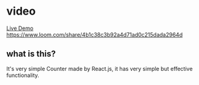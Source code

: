 # video
<a href="https://tender-brown-2d615c.netlify.app/">Live Demo </a>
https://www.loom.com/share/4b1c38c3b92a4d71ad0c215dada2964d

## what is this?

It's very simple Counter made by React.js, it has very simple but effective functionality.
